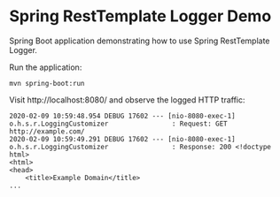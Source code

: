 # Spring RestTemplate Logger Demo

Spring Boot application demonstrating how to use Spring RestTemplate Logger.

Run the application:

```
mvn spring-boot:run
```

Visit http://localhost:8080/ and observe the logged HTTP traffic:

```
2020-02-09 10:59:48.954 DEBUG 17602 --- [nio-8080-exec-1] o.h.s.r.LoggingCustomizer                : Request: GET http://example.com/ 
2020-02-09 10:59:49.291 DEBUG 17602 --- [nio-8080-exec-1] o.h.s.r.LoggingCustomizer                : Response: 200 <!doctype html>
<html>
<head>
    <title>Example Domain</title>
...
```
